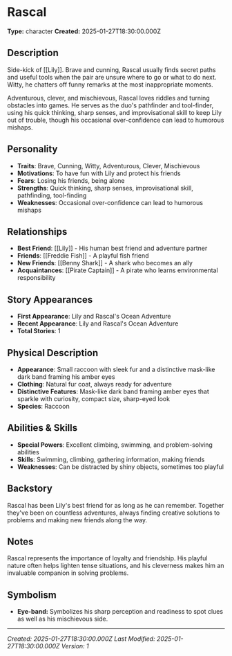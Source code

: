 # Rascal

**Type:** character
**Created:** 2025-01-27T18:30:00.000Z

## Description

Side-kick of [[Lily]]. Brave and cunning, Rascal usually finds secret paths and useful tools when the pair are unsure where to go or what to do next. Witty, he chatters off funny remarks at the most inappropriate moments.

Adventurous, clever, and mischievous, Rascal loves riddles and turning obstacles into games. He serves as the duo's pathfinder and tool-finder, using his quick thinking, sharp senses, and improvisational skill to keep Lily out of trouble, though his occasional over-confidence can lead to humorous mishaps.

## Personality

- **Traits**: Brave, Cunning, Witty, Adventurous, Clever, Mischievous
- **Motivations**: To have fun with Lily and protect his friends
- **Fears**: Losing his friends, being alone
- **Strengths**: Quick thinking, sharp senses, improvisational skill, pathfinding, tool-finding
- **Weaknesses**: Occasional over-confidence can lead to humorous mishaps

## Relationships

- **Best Friend**: [[Lily]] - His human best friend and adventure partner
- **Friends**: [[Freddie Fish]] - A playful fish friend
- **New Friends**: [[Benny Shark]] - A shark who becomes an ally
- **Acquaintances**: [[Pirate Captain]] - A pirate who learns environmental responsibility

## Story Appearances

- **First Appearance**: Lily and Rascal's Ocean Adventure
- **Recent Appearance**: Lily and Rascal's Ocean Adventure
- **Total Stories**: 1

## Physical Description

- **Appearance**: Small raccoon with sleek fur and a distinctive mask-like dark band framing his amber eyes
- **Clothing**: Natural fur coat, always ready for adventure
- **Distinctive Features**: Mask-like dark band framing amber eyes that sparkle with curiosity, compact size, sharp-eyed look
- **Species**: Raccoon

## Abilities & Skills

- **Special Powers**: Excellent climbing, swimming, and problem-solving abilities
- **Skills**: Swimming, climbing, gathering information, making friends
- **Weaknesses**: Can be distracted by shiny objects, sometimes too playful

## Backstory

Rascal has been Lily's best friend for as long as he can remember. Together they've been on countless adventures, always finding creative solutions to problems and making new friends along the way.

## Notes

Rascal represents the importance of loyalty and friendship. His playful nature often helps lighten tense situations, and his cleverness makes him an invaluable companion in solving problems.

## Symbolism
- **Eye-band:** Symbolizes his sharp perception and readiness to spot clues as well as his mischievous side.

---
*Created: 2025-01-27T18:30:00.000Z*
*Last Modified: 2025-01-27T18:30:00.000Z*
*Version: 1*


